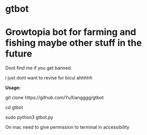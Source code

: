 # gtbot
<h1>Growtopia bot for farming and fishing maybe other stuff in the future</h1>
<p>Dont find me if you get banned</p>
<p>i just dont want to revise for bicul ahhhhh</p>

<p><b>Usage:</b></p>

<p>git clone https://github.com/YuXiangggg/gtbot</p>
<p>cd gtbot</p>
<p>sudo python3 gtbot.py</p>

<p> On mac need to give permission to terminal in accessibility</p>
